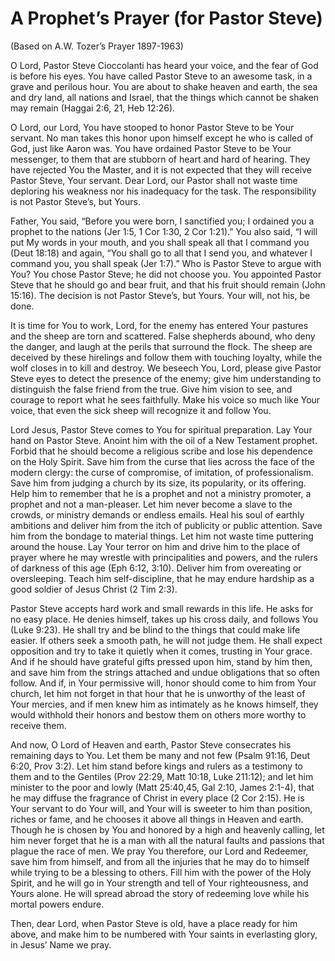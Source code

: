 # A Prophet’s Prayer (for Pastor Steve)
(Based on A.W. Tozer’s Prayer 1897-1963)

O Lord, Pastor Steve Cioccolanti has heard your voice, and the fear of God is before his eyes. You have called Pastor Steve to an awesome task, in a grave and perilous hour. You are about to shake heaven and earth, the sea and dry land, all nations and Israel, that the things which cannot be shaken may remain (Haggai 2:6, 21, Heb 12:26).

O Lord, our Lord, You have stooped to honor Pastor Steve to be Your servant. No man takes this honor upon himself except he who is called of God, just like Aaron was. You have ordained Pastor Steve to be Your messenger, to them that are stubborn of heart and hard of hearing. They have rejected You the Master, and it is not expected that they will receive Pastor Steve, Your servant. Dear Lord, our Pastor shall not waste time deploring his weakness nor his inadequacy for the task. The responsibility is not Pastor Steve’s, but Yours.

Father, You said, “Before you were born, I sanctified you; I ordained you a prophet to the nations (Jer 1:5, 1 Cor 1:30, 2 Cor 1:21).” You also said, “I will put My words in your mouth, and you shall speak all that I command you (Deut 18:18) and again, “You shall go to all that I send you, and whatever I command you, you shall speak (Jer 1:7).” Who is Pastor Steve to argue with You? You chose Pastor Steve; he did not choose you. You appointed Pastor Steve that he should go and bear fruit, and that his fruit should remain (John 15:16). The decision is not Pastor Steve’s, but Yours. Your will, not his, be done.

It is time for You to work, Lord, for the enemy has entered Your pastures and the sheep are torn and scattered. False shepherds abound, who deny the danger, and laugh at the perils that surround the flock. The sheep are deceived by these hirelings and follow them with touching loyalty, while the wolf closes in to kill and destroy. We beseech You, Lord, please give Pastor Steve eyes to detect the presence of the enemy; give him understanding to distinguish the false friend from the true. Give him vision to see, and courage to report what he sees faithfully. Make his voice so much like Your voice, that even the sick sheep will recognize it and follow You.

Lord Jesus, Pastor Steve comes to You for spiritual preparation. Lay Your hand on Pastor Steve. Anoint him with the oil of a New Testament prophet. Forbid that he should become a religious scribe and lose his dependence on the Holy Spirit. Save him from the curse that lies across the face of the modern clergy: the curse of compromise, of imitation, of professionalism. Save him from judging a church by its size, its popularity, or its offering. Help him to remember that he is a prophet and not a ministry promoter, a prophet and not a man-pleaser. Let him never become a slave to the crowds, or ministry demands or endless emails. Heal his soul of earthly ambitions and deliver him from the itch of publicity or public attention. Save him from the bondage to material things. Let him not waste time puttering around the house. Lay Your terror on him and drive him to the place of prayer where he may wrestle with principalities and powers, and the rulers of darkness of this age (Eph 6:12, 3:10). Deliver him from overeating or oversleeping. Teach him self-discipline, that he may endure hardship as a good soldier of Jesus Christ (2 Tim 2:3).

Pastor Steve accepts hard work and small rewards in this life. He asks for no easy place. He denies himself, takes up his cross daily, and follows You (Luke 9:23). He shall try and be blind to the things that could make life easier. If others seek a smooth path, he will not judge them. He shall expect opposition and try to take it quietly when it comes, trusting in Your grace. And if he should have grateful gifts pressed upon him, stand by him then, and save him from the strings attached and undue obligations that so often follow. And if, in Your permissive will, honor should come to him from Your church, let him not forget in that hour that he is unworthy of the least of Your mercies, and if men knew him as intimately as he knows himself, they would withhold their honors and bestow them on others more worthy to receive them.

And now, O Lord of Heaven and earth, Pastor Steve consecrates his remaining days to You. Let them be many and not few (Psalm 91:16, Deut 6:20, Prov 3:2). Let him stand before kings and rulers as a testimony to them and to the Gentiles (Prov 22:29, Matt 10:18, Luke 211:12); and let him minister to the poor and lowly (Matt 25:40,45, Gal 2:10, James 2:1-4), that he may diffuse the fragrance of Christ in every place (2 Cor 2:15). He is Your servant to do Your will, and Your will is sweeter to him than position, riches or fame, and he chooses it above all things in Heaven and earth. Though he is chosen by You and honored by a high and heavenly calling, let him never forget that he is a man with all the natural faults and passions that plague the race of men. We pray You therefore, our Lord and Redeemer, save him from himself, and from all the injuries that he may do to himself while trying to be a blessing to others. Fill him with the power of the Holy Spirit, and he will go in Your strength and tell of Your righteousness, and Yours alone. He will spread abroad the story of redeeming love while his mortal powers endure.

Then, dear Lord, when Pastor Steve is old, have a place ready for him above, and make him to be numbered with Your saints in everlasting glory, in Jesus’ Name we pray. 
